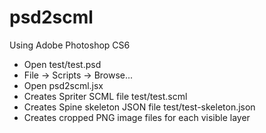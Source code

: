 psd2scml
========

Using Adobe Photoshop CS6
- Open test/test.psd
- File -> Scripts -> Browse...
- Open psd2scml.jsx
- Creates Spriter SCML file test/test.scml
- Creates Spine skeleton JSON file test/test-skeleton.json
- Creates cropped PNG image files for each visible layer
